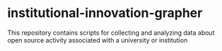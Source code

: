 # institutional-innovation-grapher
This repository contains scripts for collecting and analyzing data about open source activity associated with a university or institution
